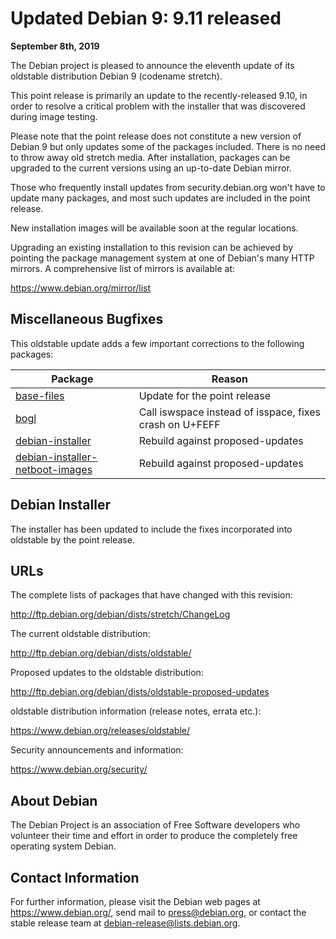 
Updated Debian 9: 9.11 released
===============================


**September 8th, 2019**


The Debian project is pleased to announce the eleventh update of its
oldstable distribution Debian 9 (codename stretch).


This point release is primarily an update to the recently-released 9.10,
in order to resolve a critical problem with the installer that was discovered
during image testing.


Please note that the point release does not constitute a new version of Debian
9 but only updates some of the packages included. There is
no need to throw away old stretch media. After installation,
packages can be upgraded to the current versions using an up-to-date Debian
mirror.


Those who frequently install updates from security.debian.org won't have
to update many packages, and most such updates are
included in the point release.


New installation images will be available soon at the regular locations.


Upgrading an existing installation to this revision can be achieved by
pointing the package management system at one of Debian's many HTTP mirrors.
A comprehensive list of mirrors is available at:



<https://www.debian.org/mirror/list>

Miscellaneous Bugfixes
----------------------


This oldstable update adds a few important corrections to the following packages:




| Package | Reason |
| --- | --- |
| [base-files](https://packages.debian.org/src:base-files) | Update for the point release |
| [bogl](https://packages.debian.org/src:bogl) | Call iswspace instead of isspace, fixes crash on U+FEFF |
| [debian-installer](https://packages.debian.org/src:debian-installer) | Rebuild against proposed-updates |
| [debian-installer-netboot-images](https://packages.debian.org/src:debian-installer-netboot-images) | Rebuild against proposed-updates |


Debian Installer
----------------


The installer has been updated to include the fixes incorporated
into oldstable by the point release.


URLs
----


The complete lists of packages that have changed with this revision:



<http://ftp.debian.org/debian/dists/stretch/ChangeLog>

The current oldstable distribution:



<http://ftp.debian.org/debian/dists/oldstable/>

Proposed updates to the oldstable distribution:



<http://ftp.debian.org/debian/dists/oldstable-proposed-updates>

oldstable distribution information (release notes, errata etc.):



<https://www.debian.org/releases/oldstable/>

Security announcements and information:



<https://www.debian.org/security/>

About Debian
------------


The Debian Project is an association of Free Software developers who
volunteer their time and effort in order to produce the completely
free operating system Debian.


Contact Information
-------------------


For further information, please visit the Debian web pages at
<https://www.debian.org/>, send mail to
<press@debian.org>, or contact the stable release team at
<debian-release@lists.debian.org>.



